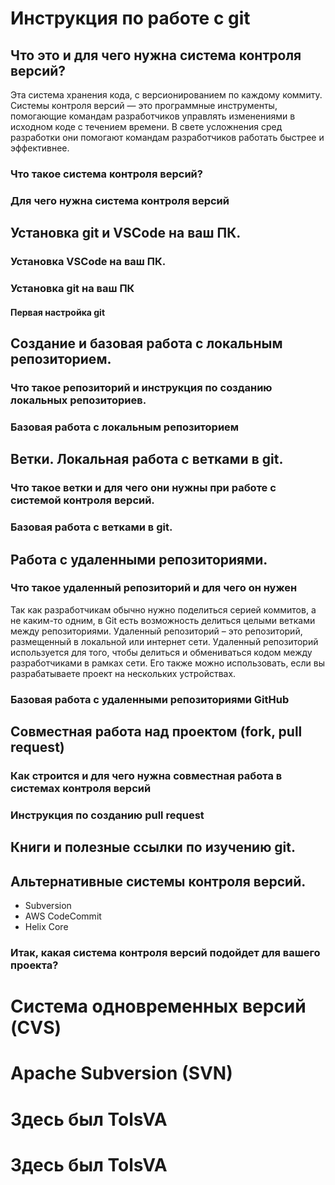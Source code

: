 # Инструкция по работе с git

## Что это и для чего нужна система контроля версий?
Эта система хранения кода, с версионированием по каждому коммиту.
Системы контроля версий — это программные инструменты, помогающие командам разработчиков управлять изменениями в исходном коде с течением времени. В свете усложнения сред разработки они помогают командам разработчиков работать быстрее и эффективнее. 

### Что такое система контроля версий?

### Для чего нужна система контроля версий

## Установка git и VSCode на ваш ПК.

### Установка VSCode на ваш ПК.

### Установка git на ваш ПК

#### Первая настройка git

## Создание и базовая работа с локальным репозиторием.

### Что такое репозиторий и инструкция по созданию локальных репозиториев.

### Базовая работа с локальным репозиторием

## Ветки. Локальная работа с ветками в git.

### Что такое ветки и для чего они нужны при работе с системой контроля версий.

### Базовая работа с ветками в git.

## Работа с удаленными репозиториями.

### Что такое удаленный репозиторий и для чего он нужен

Так как разработчикам обычно нужно поделиться серией коммитов, а не каким-то одним, в Git есть возможность делиться целыми ветками между репозиториями.
Удаленный репозиторий – это репозиторий, размещенный в локальной или интернет сети. Удаленный репозиторий используется для того, чтобы делиться и обмениваться кодом между разработчиками в рамках сети. Его также можно использовать, если вы разрабатываете проект на нескольких устройствах.

### Базовая работа с удаленными репозиториями GitHub

## Совместная работа над проектом (fork, pull request)

### Как строится и для чего нужна совместная работа в системах контроля версий

### Инструкция по созданию pull request

## Книги и полезные ссылки по изучению git.

## Альтернативные системы контроля версий.
* Subversion
* AWS CodeCommit
* Helix Core

### Итак, какая система контроля версий подойдет для вашего проекта?

# Система одновременных версий (CVS)

# Apache Subversion (SVN)

# Здесь был TolsVA
# Здесь был TolsVA